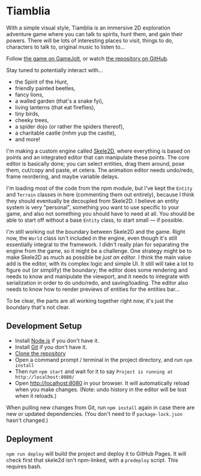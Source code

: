 # Tiamblia

With a simple visual style, Tiamblia is an immersive 2D exploration adventure game where you can talk to spirits, hunt them, and gain their powers. There will be lots of interesting places to visit, things to do, characters to talk to, original music to listen to...

Follow [the game on GameJolt](http://gamejolt.com/games/tiamblia/147746), or watch [the repository on GitHub](https://github.com/1j01/tiamblia-game).

Stay tuned to potentially interact with...
* the Spirit of the Hunt,
* friendly painted beetles,
* fancy lions,
* a walled garden (that's a snake fyi),
* living lanterns (that eat fireflies),
* tiny birds,
* cheeky trees,
* a spider dojo (or rather the spiders thereof),
* a charitable castle (mhm yup the castle),
* and more!

I'm making a custom engine called [Skele2D](https://github.com/1j01/skele2d), where everything is based on points and an integrated editor that can manipulate these points.
The core editor is basically done; you can select entities, drag them around, pose them, cut/copy and paste, et cetera.
The animation editor needs undo/redo, frame reordering, and maybe variable delays.

I'm loading most of the code from the npm module, but
I've kept the `Entity` and `Terrain` classes in here (commenting them out entirely), because I think they should eventually be decoupled from Skele2D.
I believe an entity system is very "personal", something you want to use specific to your game,
and also not something you should have to need at all.
You should be able to start off without a base `Entity` class, to start small — if possible.

I'm still working out the boundary between Skele2D and the game.
Right now, the `World` class isn't included in the engine, even though it's still essentially integral to the framework.
I didn't really plan for separating the engine from the game, so it might be a challenge.
One strategy might be to make Skele2D as much as possible be _just an editor_.
I think the main value add is the editor, with its complex logic and simple UI.
It still will take a lot to figure out (or simplify) the boundary; the editor does some rendering and needs to know and manipulate the viewport, and it needs to integrate with serialization in order to do undo/redo, and saving/loading.
The editor also needs to know how to render previews of entities for the entities bar...

To be clear, the parts are all working together right now, it's just the boundary that's not clear.

## Development Setup

* Install [Node.js](https://nodejs.org/) if you don't have it.
* Install [Git](https://git-scm.com/) if you don't have it.
* [Clone the repository](https://help.github.com/articles/cloning-a-repository/)
* Open a command prompt / terminal in the project directory, and run `npm install`
* Then run `npm start` and wait for it to say `Project is running at http://localhost:8080/`
* Open <http://localhost:8080> in your browser. It will automatically reload when you make changes. (Note: undo history in the editor will be lost when it reloads.)

When pulling new changes from Git, run `npm install` again in case there are new or updated dependencies.
(You don't need to if `package-lock.json` hasn't changed.)

## Deployment

`npm run deploy` will build the project and deploy it to GitHub Pages.
It will check first that skele2d isn't npm-linked, with a `predeploy` script. This requires bash.
